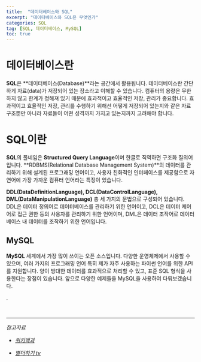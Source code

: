 ```yaml
---
title:  "데이터베이스와 SQL"
excerpt: "데이터베이스와 SQL은 무엇인가"
categories: SQL
tag: [SQL, 데이터베이스, MySQL]
toc: true
---
```


# 데이터베이스란

**SQL**은 **데이터베이스(Database)**라는 공간에서 활용됩니다. 데이터베이스란 간단하게 자료(data)가 저장되어 있는 장소라고 이해할 수 있습니다. 컴퓨터의 용량은 무한하지 않고 한계가 정해져 있기 때문에 효과적이고 효율적인 저장, 관리가 중요합니다. 효과적이고 효율적인 저장, 관리를 수행하기 위해선 어떻게 저장되어 있는지와 같은 자료구조뿐만 아니라 자료들이 어떤 성격까지 가지고 있는지까지 고려해야 합니다.



# SQL이란

**SQL**의 풀네임은 **Structured Query Language**이며 한글로 직역하면 구조화 질의어입니다. **RDBMS(Relational Database Management System)**의 데이터를 관리하기 위해 설계된 프로그래밍 언어이고, 사용자 친화적인 인터페이스를 제공함으로 자연어에 가장 가까운 컴퓨터 언어라는 특징이 있습니다. 



**DDL(DataDefinitionLanguage), DCL(DataControlLanguage), DML(DataManipulationLanguage)** 총 세 가지의 문법으로 구성되어 있습니다. DDL은 데이터 정의어로 데이터베이스를 관리하기 위한 언어이고, DCL은 데이터 제어어로 접근 권한 등의 사용자를 관리하기 위한 언어이며, DML은 데이터 조작어로 데이터베이스 내 데이터를 조작하기 위한 언어입니다.



## MySQL

**MySQL** 세계에서 가장 많이 쓰이는 오픈 소스입니다. 다양한 운영체제에서 사용할 수 있으며, 여러 가지의 프로그래밍 언어 특히 제가 자주 사용하는 파이썬 언어를 위한 API를 지원합니다. 양이 방대한 데이터를 효과적으로 처리할 수 있고, 표준 SQL 형식을 사용한다는 장점이 있습니다. 앞으로 다양한 예제들을 MySQL을 사용하여 다뤄보겠습니다.

.

<br/>

---------------------------------------------

*참고자료*

* *[위키백과](https://ko.wikipedia.org/wiki/SQL)*

* *[별더하기 tv](https://www.youtube.com/channel/UCnKJ5kYtcfp9w-rs19IkhsA)*
